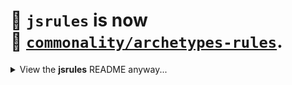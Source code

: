 # 🚨 `jsrules` is now<br>🚨 [`commonality/archetypes-rules`](https://github.com/commonality/archetypes-rules). 

<details><summary>View the <strong>jsrules</strong> README anyway...</summary>

<hr>

[![Greenkeeper badge](https://badges.greenkeeper.io/gregswindle/jsrules.svg)](https://greenkeeper.io/)

`jsrules` is a JavaScript rule engine that models formal propositional logic. It allows you to separate conditional logic from source code and database triggers in a reusable package, where explicit rules can be independently defined and managed.

[![License](http://img.shields.io/badge/license-MIT-blue.svg?style=flat)](http://www.opensource.org/licenses/MIT)
[![Build Status](https://travis-ci.org/gregswindle/jsrules.svg?style=flat&branch=master)](https://travis-ci.org/gregswindle/jsrules)
[![Coverage Status](https://coveralls.io/repos/github/gregswindle/jsrules/badge.svg?branch=master)](https://coveralls.io/github/gregswindle/jsrules?branch=master)
[![Code Climate](https://codeclimate.com/github/gregswindle/jsrules/badges/gpa.svg?style=flatl&branch=master)](https://codeclimate.com/github/gregswindle/jsrules)
[![Codacy Badge](https://api.codacy.com/project/badge/grade/b6e496204f604f0e9955ca169fc8a1d7)](https://www.codacy.com/app/greg_7/jsrules)
[![NSP Status](https://nodesecurity.io/orgs/gregswindle/projects/8f3b03ea-faaa-4844-ab12-d2bb32067f96/badge?style=flat)](https://nodesecurity.io/orgs/gregswindle/projects/8f3b03ea-faaa-4844-ab12-d2bb32067f96)

## Overview of `jsrules`

### What are `Rules`?

Rules are explicit constraints that govern actions.

Rules are defined and stored as JSON. They consist of three types of `RuleElements`:

* **Propositions**: statements that are either, `true`, `false`, or `null` (unknown)
* **Variables**: symbols that represent the value of something
* **Operators**: Boolean and quantifier operators

### `RuleContexts` (aka "facts") and `Rules`

`RuleContexts` are facts, stored in text files, databases, etc., that provide the informational context for the execution of `Rules`. `Rules` evaluate `RuleContexts`, returning a `Proposition` that tells us whether a given set of facts conform to the defined `Rule`.

`RuleElements` are evaluated using [Reverse Polish Notation (RPN)](https://en.wikipedia.org/wiki/Reverse_Polish_notation). See the examples below for details.

### Example 1: Is this customer eligible for a discount?

Executing a Rule is simple. Suppose we have a very simple rule that checks whether a customer is eligible for a discount. In order to be eligible, the customer simply needs to be a Gold Card holder.

```javascript
// Create the rule
var rule = new jsrules.Rule('eligibleForDiscount');

// Add a Proposition, i.e., a statement that has a value of true or false
rule.addProposition('customerIsGoldCardHolder', true);

// Create a RuleContext, i.e., a "Fact"
var ruleContext = new jsrules.RuleContext('eligibleForDiscountContext');

// Provide the truth statement as to whether the actual customer
// has a Gold Card
ruleContext.addProposition('customerIsGoldCardHolder', true);

// Evaluate
var result = rule.evaluate(ruleContext);

// Log the resulting Proposition
console.log(result.toString());

// Outputs
// Proposition statement = customerIsGoldCardHolder, value = true
```

### Example 2: Group discount for six or more people

Say you provide a discount to a group of six or more people:

```javascript
// Create the rule
var rule = new jsrules.Rule('eligibleForGroupDiscount');

// Declare a "placeholder" variable for the actual number of people
// (This value will be retrieved from the RuleContext)
rule.addVariable('actualNumPeople', null);

// Declare the minimun number of people required for discount
rule.addVariable('minNumPeople', 6);

// Compare the two, i.e.,
// actualNumPeople >= minNumPeople
rule.addOperator(jsrules.Operator.GREATER_THAN_OR_EQUAL_TO);

// Create a RuleContext, i.e., a "Fact"
var ruleContext = new jsrules.RuleContext('eligibleForGroupDiscountFact');

// How many people are there?
ruleContext.addVariable('actualNumPeople', 5);

// Declare the "placeholder" minimun number of people required for discount
// (This value will be retrieved from the Rule)
ruleContext.addVariable('minNumPeople', null);

// Evaluate
var result = rule.evaluate(ruleContext);

// Log the resulting Proposition
console.log(result.toString());

// OUTPUT:
// Proposition statement =
// (actualNumPeople >= minNumPeople), value = false
```

### Example 3: Is an airline passenger eligible for an upgrade?

In this example, we’re determining whether a given airline passenger is eligible to have their coach seat upgraded to a first-class seat. In order to be eligible, a passenger must:

* be in economy class now and either
* hold a Gold member card or
* hold a Silver member card and
* their carry-on luggage must be less than or equal to 15.0 pounds.

In order to determine this, we must compare a passenger’s facts with our rule.

```javascript
// Create the rule
var rule = new jsrules.Rule('eligibleForUpgrade');

// Populate the rule using method chaining
rule.addProposition('passengerIsEconomy', true)
    .addProposition('passengerIsGoldCardHolder', true)
    .addProposition('passengerIsSilverCardHolder', true)
    .addOperator(jsrules.Operator.OR)
    .addOperator(jsrules.Operator.AND)
    .addVariable('passengerCarryOnBaggageWeight', null)
    .addVariable('passengerCarryOnBaggageAllowance', 15.0)
    .addOperator(jsrules.Operator.LESS_THAN_OR_EQUAL_TO)
    .addOperator(jsrules.Operator.AND);

// Create the RuleContext
var fact = new jsrules.RuleContext('eligibleForUpgradeFact');

// Load it with the facts about the passenger
fact.addProposition('passengerIsEconomy', true)
    .addProposition('passengerIsGoldCardHolder', true)
    .addProposition('passengerIsSilverCardHolder', false)
    .addVariable('passengerCarryOnBaggageWeight', 10.0)
    .addVariable('passengerCarryOnBaggageAllowance', null);

// Log the resulting Proposition
console.log(rule.evaluate(fact));

// Outputs (as a single string; newlines added here for readability):
// Proposition statement = (
//  (passengerIsEconomy AND
//    (passengerIsGoldCardHolder OR passengerIsSilverCardHolder)
//  ) AND (
//    passengerCarryOnBaggageWeight <= passengerCarryOnBaggageAllowance
//  )
// ), value = true
```

## Installation

### `npm`

``` bash
$ npm install jsrules
```

### `bower`

```bash
$ bower install jsrules
```

## Specs/tests

Execute specs (and code coverage) with either

```bash
$ grunt test
```

or

```bash
$ npm test
```

## The origin of `jsrules`: the Rule Archetype Pattern

For a detailed description of `jsrules`, please read chapter 12, “Rule archetype pattern,” in [_Enterprise Patterns and MDA: Building Better Software with Archetype Patterns and UML_](https://www.google.com/search?q=Enterprise+Patterns+and+MDA%3A+Building+Better+Software+with+Archetype+Patterns+and+UML&rlz=1C1CHFX_enUS432US432&oq=Enterprise+Patterns+and+MDA%3A+Building+Better+Software+with+Archetype+Patterns+and+UML&aqs=chrome..69i57&sourceid=chrome&ie=UTF-8). I cannot recommend this book enough, and my thanks go to its authors — Jim Arlow and Ila Neustadt — for their permission to avail the “Rule Archetype Pattern” to JavaScript developers.

## Development roadmap

1. ~~Quality assurance~~
  1. ~~Code coverage with `istanbul`.~~
  2. ~~`travis-ci` integration.~~
  3. ~~Complexity reports.~~
2. Add more operators from `lodash`, e.g., `includes`.

</details>

